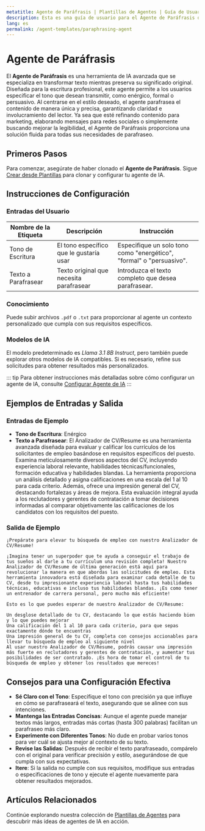 ```yaml
---
metatitle: Agente de Paráfrasis | Plantillas de Agentes | Guía de Usuario de FabriXAI
description: Esta es una guía de usuario para el Agente de Paráfrasis diseñado para ayudar a los usuarios a parafrasear textos con un tono específico mientras se mantienen los significados principales.
lang: es
permalink: /agent-templates/paraphrasing-agent
---
```


# Agente de Paráfrasis

El **Agente de Paráfrasis** es una herramienta de IA avanzada que se especializa en transformar texto mientras preserva su significado original. Diseñada para la escritura profesional, este agente permite a los usuarios especificar el tono que desean transmitir, como enérgico, formal o persuasivo. Al centrarse en el estilo deseado, el agente parafrasea el contenido de manera única y precisa, garantizando claridad e involucramiento del lector. Ya sea que esté refinando contenido para marketing, elaborando mensajes para redes sociales o simplemente buscando mejorar la legibilidad, el Agente de Paráfrasis proporciona una solución fluida para todas sus necesidades de parafraseo.

## Primeros Pasos

Para comenzar, asegúrate de haber clonado el **Agente de Paráfrasis**. Sigue [Crear desde Plantillas](/es/create-from-templates/) para clonar y configurar tu agente de IA.

## Instrucciones de Configuración

### Entradas del Usuario

| Nombre de la Etiqueta       | Descripción                                             | Instrucción                            |
| ----------------------------| --------------------------------------------------------| ---------------------------------------|
| Tono de Escritura           | El tono específico que le gustaría usar                 | Especifique un solo tono como "energético", "formal" o "persuasivo". |
| Texto a Parafrasear         | Texto original que necesita parafrasear                | Introduzca el texto completo que desea parafrasear. |

### Conocimiento

Puede subir archivos `.pdf` o `.txt` para proporcionar al agente un contexto personalizado que cumpla con sus requisitos específicos.

### Modelos de IA

El modelo predeterminado es *Llama 3.1 8B Instruct*, pero también puede explorar otros modelos de IA compatibles. Si es necesario, refine sus solicitudes para obtener resultados más personalizados.

::: tip
Para obtener instrucciones más detalladas sobre cómo configurar un agente de IA, consulte [Configurar Agente de IA](/es/configurar-ai-agent/)
:::

## Ejemplos de Entradas y Salida

### Entradas de Ejemplo

- **Tono de Escritura**: Enérgico
- **Texto a Parafrasear**: El Analizador de CV/Resume es una herramienta avanzada diseñada para evaluar y calificar los currículos de los solicitantes de empleo basándose en requisitos específicos del puesto. Examina meticulosamente diversos aspectos del CV, incluyendo experiencia laboral relevante, habilidades técnicas/funcionales, formación educativa y habilidades blandas. La herramienta proporciona un análisis detallado y asigna calificaciones en una escala del 1 al 10 para cada criterio. Además, ofrece una impresión general del CV, destacando fortalezas y áreas de mejora. Esta evaluación integral ayuda a los reclutadores y gerentes de contratación a tomar decisiones informadas al comparar objetivamente las calificaciones de los candidatos con los requisitos del puesto.

### Salida de Ejemplo

```
¡Prepárate para elevar tu búsqueda de empleo con nuestro Analizador de CV/Resume!

¡Imagina tener un superpoder que te ayuda a conseguir el trabajo de tus sueños al darle a tu currículum una revisión completa! Nuestro Analizador de CV/Resume de última generación está aquí para revolucionar la manera en que abordas las solicitudes de empleo. Esta herramienta innovadora está diseñada para examinar cada detalle de tu CV, desde tu impresionante experiencia laboral hasta tus habilidades técnicas, educativas e incluso tus habilidades blandas. ¡Es como tener un entrenador de carrera personal, pero mucho más eficiente!

Esto es lo que puedes esperar de nuestro Analizador de CV/Resume:

Un desglose detallado de tu CV, destacando lo que estás haciendo bien y lo que puedes mejorar
Una calificación del 1 al 10 para cada criterio, para que sepas exactamente dónde te encuentras
Una impresión general de tu CV, completa con consejos accionables para llevar tu búsqueda de empleo al siguiente nivel
Al usar nuestro Analizador de CV/Resume, podrás causar una impresión más fuerte en reclutadores y gerentes de contratación, y aumentar tus posibilidades de ser contratado. ¡Es hora de tomar el control de tu búsqueda de empleo y obtener los resultados que mereces!
```

## Consejos para una Configuración Efectiva

- **Sé Claro con el Tono**: Especifique el tono con precisión ya que influye en cómo se parafraseará el texto, asegurando que se alinee con sus intenciones.
- **Mantenga las Entradas Concisas**: Aunque el agente puede manejar textos más largos, entradas más cortas (hasta 300 palabras) facilitan un parafraseo más claro.
- **Experimente con Diferentes Tonos**: No dude en probar varios tonos para ver cuál se ajusta mejor al contexto de su texto.
- **Revise las Salidas**: Después de recibir el texto parafraseado, compárelo con el original para verificar precisión y estilo, asegurándose de que cumpla con sus expectativas.
- **Itere**: Si la salida no cumple con sus requisitos, modifique sus entradas o especificaciones de tono y ejecute el agente nuevamente para obtener resultados mejorados.

## Artículos Relacionados

Continúe explorando nuestra colección de [Plantillas de Agentes](/es/agent-templates/) para descubrir más ideas de agentes de IA en acción.